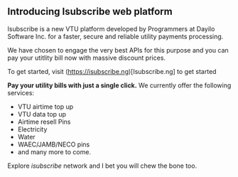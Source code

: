 ## Introducing Isubscribe web platform

Isubscribe is a new VTU platform developed by Programmers at Dayilo Software Inc. for a faster, secure and reliable utility payments processing.

We have chosen to engage the very best APIs for this purpose and you can pay your utitlity bill now with massive discount prices.

To get started, visit (https://isubscribe.ng)[Isubscribe.ng] to get started

**__Pay your utility bills with just a single click.__**
We currently offer the following services:
* VTU airtime top up
* VTU data top up
* Airtime resell Pins
* Electricity
* Water
* WAEC/JAMB/NECO pins
* and many more to come.

Explore _isubscribe_ network and I bet you will chew the bone too.
